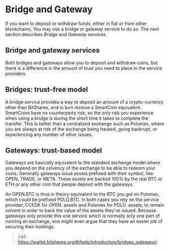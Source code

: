 # Bridge and Gateway

If you want to deposit or withdraw funds, either in fiat or from other
blockchains, You may use a bridge or gateway service to do so. The next
section describes *Bridge* and *Gateway* services.

## Bridge and gateway services

Both bridges and gateways allow you to deposit and withdraw coins, but
there is a difference in the amount of trust you need to place in the
service providers.

## Bridges: trust-free model

A bridge service provides a way to deposit an amount of a
crypto-currency other than BitShares, and in turn receive a SmartCoin
equivalent. SmartCoins have no counterparty risk, so the only risk you
experience when using a bridge is during the short time it takes to
complete the transfer. This is better than a centralized exchange such
as Poloniex, where you are always at risk of the exchange being hacked,
going bankrupt, or experiencing any number of other issues.

## Gateways: trust-based model

Gateways are basically equivalent to the standard exchange model where
you depend on the solvency of the exchange to be able to redeem your
coins. Generally gateways issue assets prefixed with their symbol, like
OPEN, TRADE, or META. These assets are backed 100% by the real BTC or
ETH or any other coin that people deposit with the gateways.

An OPEN.BTC is thus in theory equivalent to the BTC you get on Poloniex,
which could be prefixed POLO.BTC. In both cases you rely on the service
provider, CCEDK for OPEN. assets and Poloniex for POLO. assets, to
remain solvent in order to back the value of the assets they\'ve issued.
Because gateways only provide this one service which is normally only
one part of running an exchange, one might even argue that they have an
easier job of securing their holdings.

> (ref:
> <https://wallet.bitshares.org/#/help/introduction/bridges_gateways>)
